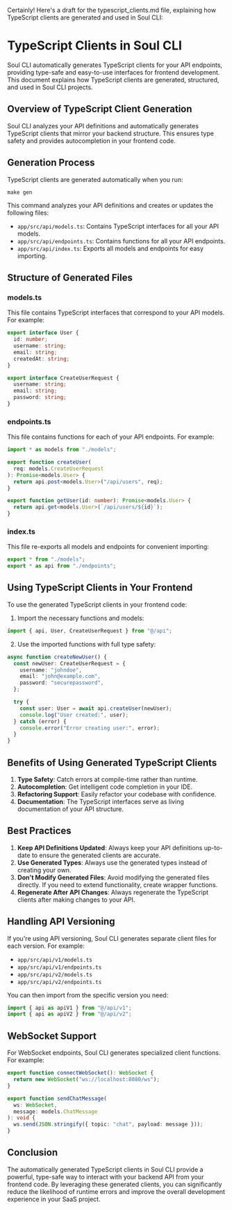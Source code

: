 Certainly! Here's a draft for the typescript_clients.md file, explaining how TypeScript clients are generated and used in Soul CLI:

# TypeScript Clients in Soul CLI

Soul CLI automatically generates TypeScript clients for your API endpoints, providing type-safe and easy-to-use interfaces for frontend development. This document explains how TypeScript clients are generated, structured, and used in Soul CLI projects.

## Overview of TypeScript Client Generation

Soul CLI analyzes your API definitions and automatically generates TypeScript clients that mirror your backend structure. This ensures type safety and provides autocompletion in your frontend code.

## Generation Process

TypeScript clients are generated automatically when you run:

```
make gen
```

This command analyzes your API definitions and creates or updates the following files:

- `app/src/api/models.ts`: Contains TypeScript interfaces for all your API models.
- `app/src/api/endpoints.ts`: Contains functions for all your API endpoints.
- `app/src/api/index.ts`: Exports all models and endpoints for easy importing.

## Structure of Generated Files

### models.ts

This file contains TypeScript interfaces that correspond to your API models. For example:

```typescript
export interface User {
  id: number;
  username: string;
  email: string;
  createdAt: string;
}

export interface CreateUserRequest {
  username: string;
  email: string;
  password: string;
}
```

### endpoints.ts

This file contains functions for each of your API endpoints. For example:

```typescript
import * as models from "./models";

export function createUser(
  req: models.CreateUserRequest
): Promise<models.User> {
  return api.post<models.User>("/api/users", req);
}

export function getUser(id: number): Promise<models.User> {
  return api.get<models.User>(`/api/users/${id}`);
}
```

### index.ts

This file re-exports all models and endpoints for convenient importing:

```typescript
export * from "./models";
export * as api from "./endpoints";
```

## Using TypeScript Clients in Your Frontend

To use the generated TypeScript clients in your frontend code:

1. Import the necessary functions and models:

```typescript
import { api, User, CreateUserRequest } from "@/api";
```

2. Use the imported functions with full type safety:

```typescript
async function createNewUser() {
  const newUser: CreateUserRequest = {
    username: "johndoe",
    email: "john@example.com",
    password: "securepassword",
  };

  try {
    const user: User = await api.createUser(newUser);
    console.log("User created:", user);
  } catch (error) {
    console.error("Error creating user:", error);
  }
}
```

## Benefits of Using Generated TypeScript Clients

1. **Type Safety**: Catch errors at compile-time rather than runtime.
2. **Autocompletion**: Get intelligent code completion in your IDE.
3. **Refactoring Support**: Easily refactor your codebase with confidence.
4. **Documentation**: The TypeScript interfaces serve as living documentation of your API structure.

## Best Practices

1. **Keep API Definitions Updated**: Always keep your API definitions up-to-date to ensure the generated clients are accurate.
2. **Use Generated Types**: Always use the generated types instead of creating your own.
3. **Don't Modify Generated Files**: Avoid modifying the generated files directly. If you need to extend functionality, create wrapper functions.
4. **Regenerate After API Changes**: Always regenerate the TypeScript clients after making changes to your API.

## Handling API Versioning

If you're using API versioning, Soul CLI generates separate client files for each version. For example:

- `app/src/api/v1/models.ts`
- `app/src/api/v1/endpoints.ts`
- `app/src/api/v2/models.ts`
- `app/src/api/v2/endpoints.ts`

You can then import from the specific version you need:

```typescript
import { api as apiV1 } from "@/api/v1";
import { api as apiV2 } from "@/api/v2";
```

## WebSocket Support

For WebSocket endpoints, Soul CLI generates specialized client functions. For example:

```typescript
export function connectWebSocket(): WebSocket {
  return new WebSocket("ws://localhost:8080/ws");
}

export function sendChatMessage(
  ws: WebSocket,
  message: models.ChatMessage
): void {
  ws.send(JSON.stringify({ topic: "chat", payload: message }));
}
```

## Conclusion

The automatically generated TypeScript clients in Soul CLI provide a powerful, type-safe way to interact with your backend API from your frontend code. By leveraging these generated clients, you can significantly reduce the likelihood of runtime errors and improve the overall development experience in your SaaS project.
